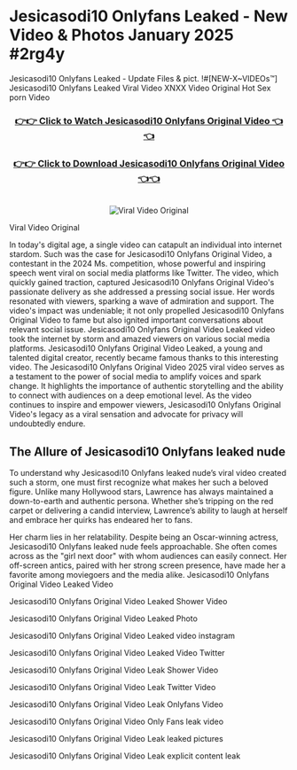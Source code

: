 # Jesicasodi10 Onlyfans Leaked - New Video & Photos January 2025 #2rg4y

Jesicasodi10 Onlyfans Leaked - Update Files & pict. !#[NEW-X~VIDEOs™] Jesicasodi10 Onlyfans Leaked Viral Video XNXX Video Original Hot Sex porn Video
<br>
<div align="center">
<h3><a href="https://links2leaks.com?utm_source=jesicasodi10&utm_medium=gitlong" rel="nofollow">👉👉 Click to Watch Jesicasodi10 Onlyfans Original Video 👈👈</a></h3>
<h3><a href="https://links2leaks.com?utm_source=jesicasodi10&utm_medium=gitlong" rel="nofollow">👉👉 Click to Download Jesicasodi10 Onlyfans Original Video 👈👈</a></h3>
<br>
<a href="https://links2leaks.com?utm_source=jesicasodi10&utm_medium=gitlong" rel="nofollow"><img src="https://i.ibb.co/Gkj2r4b/banner.png" alt="Viral Video Original" style="max-width: 100%; display: inline-block;" data-target="animated-image.originalImage"></a>
</div>

Viral Video Original

In today's digital age, a single video can catapult an individual into internet stardom. Such was the case for Jesicasodi10 Onlyfans Original Video, a contestant in the 2024 Ms. competition, whose powerful and inspiring speech went viral on social media platforms like Twitter.
The video, which quickly gained traction, captured Jesicasodi10 Onlyfans Original Video's passionate delivery as she addressed a pressing social issue. Her words resonated with viewers, sparking a wave of admiration and support. The video's impact was undeniable; it not only propelled Jesicasodi10 Onlyfans Original Video to fame but also ignited important conversations about relevant social issue.
Jesicasodi10 Onlyfans Original Video Leaked video took the internet by storm and amazed viewers on various social media platforms. Jesicasodi10 Onlyfans Original Video Leaked, a young and talented digital creator, recently became famous thanks to this interesting video.
The Jesicasodi10 Onlyfans Original Video 2025 viral video serves as a testament to the power of social media to amplify voices and spark change. It highlights the importance of authentic storytelling and the ability to connect with audiences on a deep emotional level. As the video continues to inspire and empower viewers, Jesicasodi10 Onlyfans Original Video's legacy as a viral sensation and advocate for privacy will undoubtedly endure.

<h2>The Allure of Jesicasodi10 Onlyfans leaked nude</h2>


To understand why Jesicasodi10 Onlyfans leaked nude’s viral video created such a storm, one must first recognize what makes her such a beloved figure. Unlike many Hollywood stars, Lawrence has always maintained a down-to-earth and authentic persona. Whether she’s tripping on the red carpet or delivering a candid interview, Lawrence’s ability to laugh at herself and embrace her quirks has endeared her to fans.

Her charm lies in her relatability. Despite being an Oscar-winning actress, Jesicasodi10 Onlyfans leaked nude feels approachable. She often comes across as the "girl next door" with whom audiences can easily connect. Her off-screen antics, paired with her strong screen presence, have made her a favorite among moviegoers and the media alike.
Jesicasodi10 Onlyfans Original Video Leaked Video

Jesicasodi10 Onlyfans Original Video Leaked Shower Video

Jesicasodi10 Onlyfans Original Video Leaked Photo

Jesicasodi10 Onlyfans Original Video Leaked video instagram

Jesicasodi10 Onlyfans Original Video Leaked Video Twitter

Jesicasodi10 Onlyfans Original Video Leak Shower Video

Jesicasodi10 Onlyfans Original Video Leak Twitter Video

Jesicasodi10 Onlyfans Original Video Leak Onlyfans Video

Jesicasodi10 Onlyfans Original Video Only Fans leak video

Jesicasodi10 Onlyfans Original Video Leak leaked pictures

Jesicasodi10 Onlyfans Original Video Leak explicit content leak